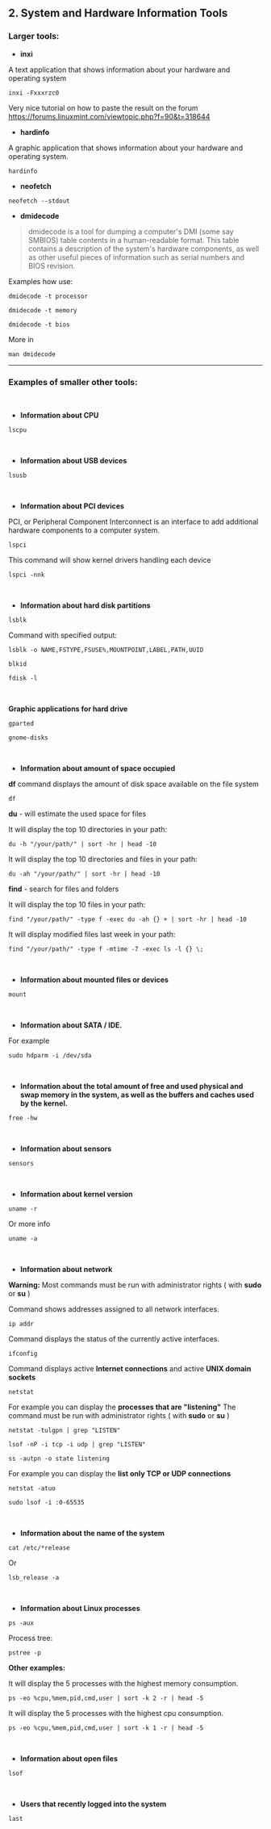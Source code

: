

## 2. System and Hardware Information Tools

### Larger tools: 

* **inxi**

A text application that shows information about your hardware and operating system 

```
inxi -Fxxxrzc0
```

Very nice tutorial on how to paste the result on the forum  
<https://forums.linuxmint.com/viewtopic.php?f=90&t=318644>


*  **hardinfo**

A graphic application that shows information about your hardware and operating system. 

```
hardinfo
```

* **neofetch**

```
neofetch --stdout 
```

*  **dmidecode**

<blockquote>
       dmidecode is a tool for dumping a computer's DMI (some say SMBIOS) table contents in a human-readable format. This table contains a
       description of the system's hardware components, as well as other useful pieces of information such as serial numbers and BIOS  revision. 
</blockquote>

Examples how use:  


```
dmidecode -t processor
```

```
dmidecode -t memory
```

```
dmidecode -t bios
```

More in 
```
man dmidecode
```


----

### Examples of smaller other tools:

&nbsp;

*  **Information about CPU**

```
lscpu
```

&nbsp;

* **Information about USB devices**

```
lsusb
```

&nbsp;

* **Information about PCI devices**

PCI, or Peripheral Component Interconnect is an interface to add additional hardware components to a computer system.

```
lspci
```

This command will show kernel drivers handling each device
```
lspci -nnk
```

&nbsp;

* **Information about hard disk partitions**

```
lsblk
```

Command with specified output:

```
lsblk -o NAME,FSTYPE,FSUSE%,MOUNTPOINT,LABEL,PATH,UUID
```

```
blkid
```

```
fdisk -l
```

&nbsp;

**Graphic applications for hard drive**

```
gparted
```

```
gnome-disks
```

&nbsp;

* **Information about amount of space occupied**

 **df** command displays the amount of disk space available on the file system

```
df
```

**du** - will estimate the used space for files 

It will display the top 10 directories in your path:

```
du -h "/your/path/" | sort -hr | head -10
```

It will display the top 10 directories and files in your path:

```
du -ah "/your/path/" | sort -hr | head -10
```

**find** - search for files and folders

It will display the top 10 files in your path:
```
find "/your/path/" -type f -exec du -ah {} + | sort -hr | head -10
```

It will display modified files last week in your path:
```
find "/your/path/" -type f -mtime -7 -exec ls -l {} \;
```

&nbsp;

* **Information about mounted files or devices**

```
mount
```

&nbsp;

* **Information about SATA / IDE.**

For example
```
sudo hdparm -i /dev/sda
```

&nbsp;

* **Information about the total amount of free and used physical and swap memory in the system, as well as the buffers and caches used by the kernel.**

```
free -hw
```

&nbsp;

* **Information about sensors**
```
sensors
```

&nbsp;

* **Information about kernel version**

```
uname -r
```

Or more info
```
uname -a
```

&nbsp;

* **Information about network**

**Warning:**
Most commands must be run with administrator rights ( with **sudo** or **su** )


Command shows addresses assigned to all network interfaces.
```
ip addr
```

Command displays the status of the currently active interfaces.
```
ifconfig
```

Command displays active **Internet connections** and active **UNIX domain sockets**
```
netstat
```

For example you can display the **processes that are "listening"**
The command must be run with administrator rights ( with **sudo** or **su** )
```
netstat -tulgpn | grep "LISTEN"
```
```
lsof -nP -i tcp -i udp | grep "LISTEN"
```
```
ss -autpn -o state listening
```

For example you can display the **list only TCP or UDP connections**
```
netstat -atuo
```

```
sudo lsof -i :0-65535
```

&nbsp;

* **Information about the name of the system**

```
cat /etc/*release
```
Or
```
lsb_release -a
```

&nbsp;

* **Information about Linux processes**

```
ps -aux
```

Process tree:
```
pstree -p
```

**Other examples:**

It will display the 5 processes with the highest memory consumption.
```
ps -eo %cpu,%mem,pid,cmd,user | sort -k 2 -r | head -5
```

It will display the 5 processes with the highest cpu consumption.
```
ps -eo %cpu,%mem,pid,cmd,user | sort -k 1 -r | head -5
```

&nbsp;

* **Information about open files**

```
lsof
```

&nbsp;

* **Users that recently logged into the system**

```
last
```
